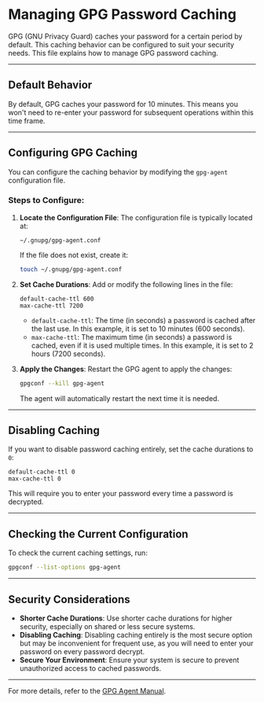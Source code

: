 # Managing GPG Password Caching

GPG (GNU Privacy Guard) caches your password for a certain period by default. This caching behavior can be configured to suit your security needs. This file explains how to manage GPG password caching.

---

## Default Behavior

By default, GPG caches your password for 10 minutes. This means you won't need to re-enter your password for subsequent operations within this time frame.

---

## Configuring GPG Caching

You can configure the caching behavior by modifying the `gpg-agent` configuration file.

### Steps to Configure:

1. **Locate the Configuration File**:
   The configuration file is typically located at:
   ```
   ~/.gnupg/gpg-agent.conf
   ```

   If the file does not exist, create it:
   ```bash
   touch ~/.gnupg/gpg-agent.conf
   ```

2. **Set Cache Durations**:
   Add or modify the following lines in the file:
   ```
   default-cache-ttl 600
   max-cache-ttl 7200
   ```

   - `default-cache-ttl`: The time (in seconds) a password is cached after the last use. In this example, it is set to 10 minutes (600 seconds).
   - `max-cache-ttl`: The maximum time (in seconds) a password is cached, even if it is used multiple times. In this example, it is set to 2 hours (7200 seconds).

3. **Apply the Changes**:
   Restart the GPG agent to apply the changes:
   ```bash
   gpgconf --kill gpg-agent
   ```

   The agent will automatically restart the next time it is needed.

---

## Disabling Caching

If you want to disable password caching entirely, set the cache durations to `0`:
```
default-cache-ttl 0
max-cache-ttl 0
```

This will require you to enter your password every time a password is decrypted.

---

## Checking the Current Configuration

To check the current caching settings, run:
```bash
gpgconf --list-options gpg-agent
```

---

## Security Considerations

- **Shorter Cache Durations**: Use shorter cache durations for higher security, especially on shared or less secure systems.
- **Disabling Caching**: Disabling caching entirely is the most secure option but may be inconvenient for frequent use, as you will need to enter your password on every password decrypt.
- **Secure Your Environment**: Ensure your system is secure to prevent unauthorized access to cached passwords.

---

For more details, refer to the [GPG Agent Manual](https://www.gnupg.org/documentation/manuals/gnupg/Agent-Options.html).
